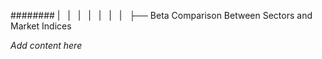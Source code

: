 ######## |   |   |   |   |   |   |   ├── Beta Comparison Between Sectors and Market Indices

*Add content here*